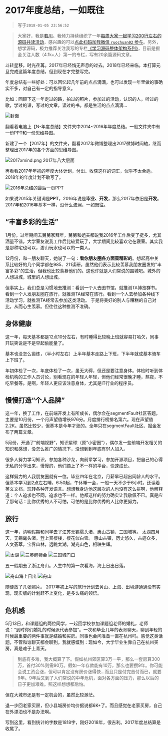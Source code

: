 # 2017年度总结，一如既往

>写于`2018-01-05 23:56:52`

>大家好，我是[若川](https://ruochuan12.github.io)。我倾力持续组织了一年[每周大家一起学习200行左右的源码共读活动](https://juejin.cn/post/7079706017579139102)，感兴趣的可以[点此扫码加我微信 `ruochuan02` 参与](https://juejin.cn/pin/7217386885793595453)。另外，想学源码，极力推荐关注我写的专栏[《学习源码整体架构系列》](https://juejin.cn/column/6960551178908205093)，目前是掘金关注人数（4.1k+人）第一的专栏，写有20余篇源码文章。

斗转星移，时光荏苒。2017年已经悄无声息的过去。2018年已经来临。本打算元旦完成这篇年度总结，但到现在才完整写完。

年度总结有一些好处：可以回忆起几年前的点点滴滴，也可以发现一年里做的事确实不多，对自己有一定的指导意义。

比如：回顾下这一年走过的路，拍过的照片，参加过的活动，认识的人，听过的歌，学过的课，写过的文章，读过的书。都是生活的点点滴滴...

![封面](./2017-cover.png)

翻看着电脑上【N-年度总结】文件夹中2014~2016年年度总结。一般文件夹中有一份PPT和一份思维导图。

新建了一个【2017年】的文件夹，翻看2017年微博整理出2017微博时间轴，继而整理出2017年的各个方面的思维导图。

![2017xmind.png 2017年八大层面](./2017xmind.png)

再看看2017年年初的年度大体计划，付出、收获这样的词汇，似乎不太合适。2018年的年度计划不敢写了。

![2016年总结的最后一页PPT](./2017plan.jpg)

如果说2015年关键词是**PPT**，2016年说是**毕业、开发**，那么2017年依旧是**开发**。2017年和2016年基本一样，没什么波澜，一如既往。

## “丰富多彩的生活”

1月份，过年期间去舅舅家拜年，舅舅和姐夫都说我2016年工作后变了挺多，尤其酒量不错。大学室友说我工作后比较爱玩了，大学期间比较喜欢宅在寝室。其实我是那种宅也可以，游山玩水也可以的一类人。

12月份，和一朋友聊天，她说了一句：**看你朋友圈各方面蛮精彩的**。想起高中关系比较好的几个同学都在985、211读研，虽然他们表示比较羡慕我朋友圈发的"丰富多彩"的生活，但我也比较羡慕他们的。这也许就是人们常说的围城吧。城外的人想进城，城里的人想出城。

但事实上，我们总是习惯地去推测：看到一个人去图书馆，就推测TA博览群书。看到一个人发朋友圈在旅行，就推测TA经常在旅行。看到一个人去参加各种线下活动学习，就推测TA经常去参加这类活动。
于是将美好的别人与糟糕的自己对比，从而心生羡慕。但往往这种推测不准确。

## 身体健康

这一年，每天基本都是12点10分左右，有时睡得比较晚上班就容易打哈欠，同事开玩笑说是不是早起偷能量了。

基本也没怎么锻炼，（半小时左右）上半年基本走路上下班，下半年就成基本骑车上下班了。

年初体检了一次，年底体检了一次，虽无大碍，但还是要注意身体。体检时听到体检机构的工作人员讨论，别看现在的年轻人年轻，但他们经常很晚才睡，熬夜，不吃早餐等。是啊，年轻人更应该注意身体，尤其是IT行业的程序员。

## 慢慢打造“个人品牌”

这一年，换了工作，在前端开发上有所成长，偶尔会在segmentFault社区答题，主要是10月份，一个月声望值增长976分。月度排行榜排名第六。现在声望值2.2K。虽然比较少，但基本是今年才涨的。全年只在segmentFault社区、掘金发布了两篇文章。

5月份，开通了“前端视野”，知识星球（原“小密圈”），偶尔发一些前端开发相关的知识和感想，没怎么推广的情况下，没想到到年底有91人加入。

很多人努力学习知识，参加各种沙龙，向前辈学习，参加开源项目，把自己的心得无私的分享出来，慢慢的，他们踏上了不一样的平台，快速成长。

这样努力的人我朋友圈就有一位。毕业四年在北京，月薪早已超出同龄人的水平。但基本学习到2点左右睡，6:50起，午休睡一会，一般一天不少于6小时。还读着英文文档，玩转各种开发语言。想想我身边他这层次的人也没有这么拼啊，他解释道：个人追求也不同，追求也不一样。他都这样的努力确实让我敬佩不已。真是应了那句话：比你优秀的人不可怕，可怕的是比你优秀的人比你更努力。

## 旅行

这一年，清明假期和同学去了江苏无锡鼋头渚、惠山古镇、三国城等。
太湖四月天，无锡鼋头渚。登上赏樱楼，樱花似白雪。
惠山古镇，历史悠久，古迹众多，人文荟萃。宝界山林，远眺太湖。湖光山色，相映生辉。

![太湖](./img1.jpg)
![三英醒狮会](./img2.jpg)
![三国城门口](./img3.jpg)

五一假期去了浙江舟山。人生中的第一次看海，海上日出日落。

![舟山海上日出](./img4.jpg)
![舟山](./img5.jpg)

随便放了几张照片。
2017年初上写的旅行计划去黄山、上海、出境游通通没有实现，现实版的计划赶不上变化，是多么痛的领悟。

## 危机感

5月13日，和课题组的两位同学，一起回学校参加课题组老师的婚礼，老师说：“到时你们婚礼的时候派代表参加”。一次和毕业几年的表哥聊天，聊到年轻的时候最重要的两件事就是结婚和买房。同事也会问准备一直在杭州吗。感觉这类话题，不管和谁聊天都会聊到。我就感慨到：现如今，大学毕业生靠自己在杭州买房，真是难于上青天。

>到底有多难，我大概算了下。假如杭州郊区算3万一平，那么一套房算300万，首付30%则需90万。假如一年存款能有10万，那么也要攒9年。你可能会说工资会涨，但可以肯定没有房价涨得快...而且只是付完首付而已，就要9年。9年后又到了人们常说的中年危机，面对各方面的压力，那么以后的日子更加艰难。照这样想想都后怕。

但在大城市还是有一定机会的，虽然比较渺茫。

退一步回老家买房，但小县城房价均价据说都6K+了。而且感觉在老家买房，自己在外漂泊也不是办法啊。

写到这里，看到统计的字数是1818字，刚好2018年，很吉利。2017年度总结算是收尾了。
